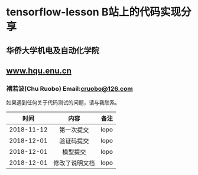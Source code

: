 # tensorflow-lesson B站上的代码实现分享
## 华侨大学机电及自动化学院 
## www.hqu.enu.cn
### 褚若波(Chu Ruobo) Email:cruobo@126.com
如果遇到任何关于代码测试的问题，请与我联系。

| 时间          | 内容           | 备注  |
| ------------- |:-------------:| -----:|
| 2018-11-12    | 第一次提交     |  lopo |
| 2018-12-01    | 验证码提交     |  lopo |
| 2018-12-01    | 模型提交     |  lopo |
| 2018-12-01    | 修改了说明文档 | lopo|
